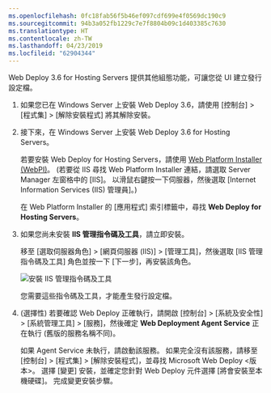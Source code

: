 ```yaml
---
ms.openlocfilehash: 0fc18fab56f5b46ef097cdf699e4f0569dc190c9
ms.sourcegitcommit: 94b3a052fb1229c7e7f8804b09c1d403385c7630
ms.translationtype: HT
ms.contentlocale: zh-TW
ms.lasthandoff: 04/23/2019
ms.locfileid: "62904344"
---
```

Web Deploy 3.6 for Hosting Servers 提供其他組態功能，可讓您從 UI 建立發行設定檔。

1. 如果您已在 Windows Server 上安裝 Web Deploy 3.6，請使用 [控制台] > [程式集] > [解除安裝程式] 將其解除安裝。

2. 接下來，在 Windows Server 上安裝 Web Deploy 3.6 for Hosting Servers。

    若要安裝 Web Deploy for Hosting Servers，請使用 [Web Platform Installer (WebPI)](https://www.microsoft.com/web/downloads/platform.aspx)。 (若要從 IIS 尋找 Web Platform Installer 連結，請選取 Server Manager 左窗格中的 [IIS]。 以滑鼠右鍵按一下伺服器，然後選取 [Internet Information Services (IIS) 管理員]。)

    在 Web Platform Installer 的 [應用程式] 索引標籤中，尋找 **Web Deploy for Hosting Servers**。

3. 如果您尚未安裝 **IIS 管理指令碼及工具**，請立即安裝。

    移至 [選取伺服器角色] > [網頁伺服器 (IIS)] > [管理工具]，然後選取 [IIS 管理指令碼及工具] 角色並按一下 [下一步]，再安裝該角色。

    ![安裝 IIS 管理指令碼及工具](../../deployment/media/tutorial-iis-management-scripts-and-tools.png)

    您需要這些指令碼及工具，才能產生發行設定檔。

4. (選擇性) 若要確認 Web Deploy 正確執行，請開啟 [控制台] > [系統及安全性] > [系統管理工具] > [服務]，然後確定 **Web Deployment Agent Service** 正在執行 (舊版的服務名稱不同)。

    如果 Agent Service 未執行，請啟動該服務。 如果完全沒有該服務，請移至 [控制台] > [程式集] > [解除安裝程式]，並尋找 Microsoft Web Deploy \<版本>。 選擇 [變更] 安裝，並確定您針對 Web Deploy 元件選擇 [將會安裝至本機硬碟]。 完成變更安裝步驟。